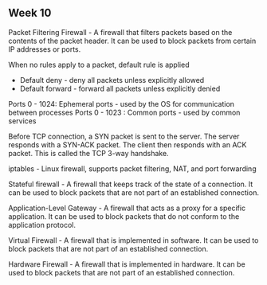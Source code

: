 ## Week 10

Packet Filtering Firewall - A firewall that filters packets based on the contents of the packet header. It can be used to block packets from certain IP addresses or ports.

When no rules apply to a packet, default rule is applied
- Default deny - deny all packets unless explicitly allowed
- Default forward - forward all packets unless explicitly denied

Ports 0 - 1024: Ephemeral ports - used by the OS for communication between processes
Ports 0 - 1023 : Common ports - used by common services

Before TCP connection, a SYN packet is sent to the server. The server responds with a SYN-ACK packet. The client then responds with an ACK packet. This is called the TCP 3-way handshake.

iptables - Linux firewall, supports packet filtering, NAT, and port forwarding

Stateful firewall - A firewall that keeps track of the state of a connection. It can be used to block packets that are not part of an established connection.

Application-Level Gateway - A firewall that acts as a proxy for a specific application. It can be used to block packets that do not conform to the application protocol.

Virtual Firewall - A firewall that is implemented in software. It can be used to block packets that are not part of an established connection.

Hardware Firewall - A firewall that is implemented in hardware. It can be used to block packets that are not part of an established connection.